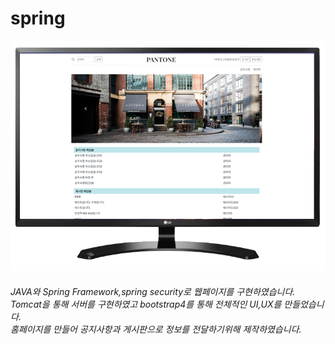 # spring
![Alt text](/img/web.png)
###### JAVA와 Spring Framework,spring security로 웹페이지를 구현하였습니다. <br>Tomcat을 통해 서버를 구현하였고 bootstrap4를 통해 전체적인 UI,UX를 만들었습니다.<br> 홈페이지를 만들어 공지사항과 게시판으로 정보를 전달하기위해 제작하였습니다.  

# 
